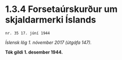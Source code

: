 # 1.3.4 Forsetaúrskurður um skjaldarmerki Íslands

`nr. 35 17. júní 1944`

_Íslensk lög 1. nóvember 2017 (útgáfa 147)._

**Tók gildi 1. desember 1944.**

